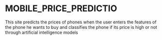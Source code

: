 # MOBILE_PRICE_PREDICTIO
This site predicts the prices of phones when the user enters the features of the phone he wants to buy and classifies the phone if its price is high or not through artificial intelligence models

